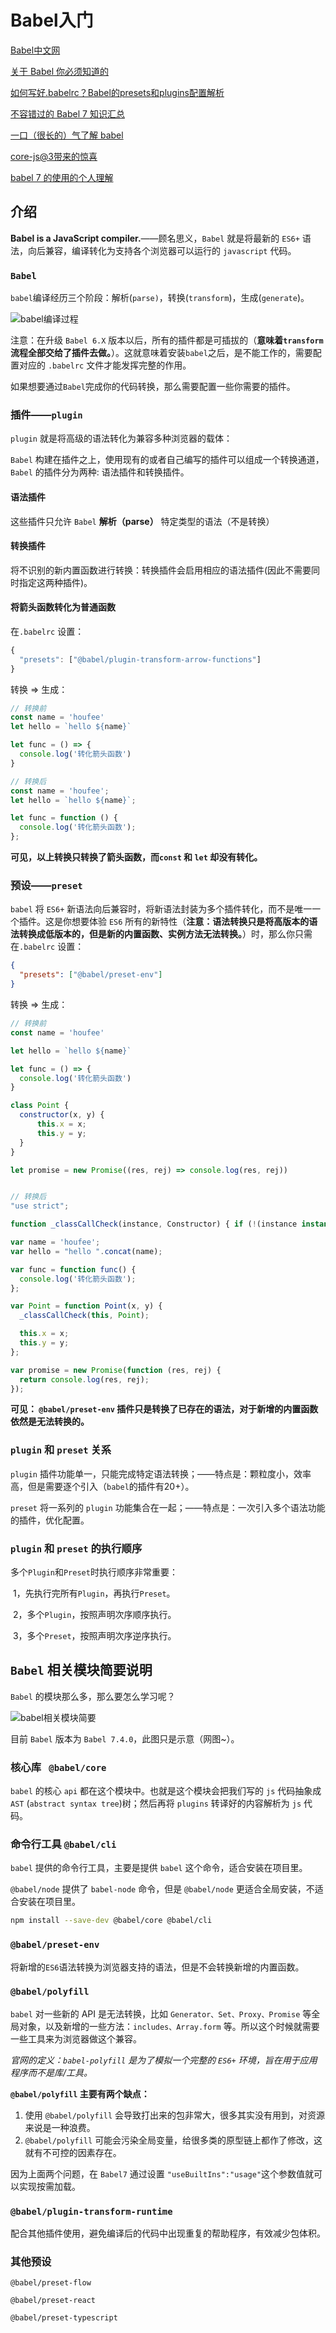 # Babel入门

[Babel中文网](https://www.babeljs.cn/)

[关于 Babel 你必须知道的](https://mp.weixin.qq.com/s?__biz=MzAxODE2MjM1MA==&mid=2651556802&idx=1&sn=e1662ecf90a83b1af70f414a129c419e&chksm=80255c03b752d515cd295494b7dd7f9934dda965993ceb504dd81883986b2459ba6bbc8036c1&scene=21#wechat_redirect)

[如何写好.babelrc？Babel的presets和plugins配置解析](https://mp.weixin.qq.com/s?__biz=MzAxODE2MjM1MA==&mid=2651554316&idx=2&sn=0eed97d38b8e52bd32e3a983e4a36259&chksm=802555cdb752dcdbfb0d7943f4b16013478f3876323d3c0b249f7e840dfc32ff7f8d42de900f&scene=21#wechat_redirect)

[不容错过的 Babel 7 知识汇总](https://mp.weixin.qq.com/s?__biz=MzAxODE2MjM1MA==&mid=2651557504&idx=1&sn=d107ac3ffcf0b1e7703f67841e6878e3&chksm=80255941b752d057bdee60ab26fbb881f59c64e7748d23b00a55498009c82462e267701f1884&mpshare=1&scene=1&srcid=&sharer_sharetime=1575690524256&sharer_shareid=38ae308f973ffdefaa3c22ddb4d38578&key=636b949d6534501af93901af2df27754f02c01fd0f6d1dff0c825d8b867aa2769c6cf15ca179ae9223091e6e5ee474da1b15dd0dc957ace5d853f8d0c8420acaad099c6ac4c728adaf5a77a274936c9a&ascene=1&uin=Mjg1MDc1OTkwNQ%3D%3D&devicetype=Windows+7&version=62070158&lang=zh_CN&exportkey=A5kS66nATzTigVUVtTZ4aMs%3D&pass_ticket=ng4r6Ujr5n0DdvPEeoEsrvf9%2FfCrg4c8eOArZ6jPtCc9NL9NVrvBFQDlGlgHNG87)

[一口（很长的）气了解 babel](https://zhuanlan.zhihu.com/p/43249121)

[core-js@3带来的惊喜](https://www.cnblogs.com/sefaultment/p/11631314.html)

[babel 7 的使用的个人理解](https://www.jianshu.com/p/cbd48919a0cc)

## 介绍

**Babel is a JavaScript compiler.**——顾名思义，`Babel` 就是将最新的 `ES6+` 语法，向后兼容，编译转化为支持各个浏览器可以运行的 `javascript` 代码。

### `Babel` 

`babel`编译经历三个阶段：解析(`parse)`，转换(`transform`)，生成(`generate`)。

![babel编译过程](01-%E8%AE%A4%E8%AF%86Babel/babel%E7%BC%96%E8%AF%91%E8%BF%87%E7%A8%8B.webp)

注意：在升级 `Babel 6.X` 版本以后，所有的插件都是可插拔的（**意味着`transform` 流程全部交给了插件去做。**）。这就意味着安装`babel`之后，是不能工作的，需要配置对应的 `.babelrc` 文件才能发挥完整的作用。

如果想要通过`Babel`完成你的代码转换，那么需要配置一些你需要的插件。

### 插件——`plugin`

`plugin` 就是将高级的语法转化为兼容多种浏览器的载体：

`Babel` 构建在插件之上，使用现有的或者自己编写的插件可以组成一个转换通道，`Babel` 的插件分为两种: 语法插件和转换插件。

#### 语法插件

这些插件只允许 `Babel` **解析（parse）** 特定类型的语法（不是转换）

#### 转换插件

将不识别的新内置函数进行转换：转换插件会启用相应的语法插件(因此不需要同时指定这两种插件)。

#### 将箭头函数转化为普通函数

在`.babelrc` 设置：

```javascript
{
  "presets": ["@babel/plugin-transform-arrow-functions"]
}
```

转换 => 生成：

```javascript
// 转换前
const name = 'houfee'
let hello = `hello ${name}`

let func = () => {
  console.log('转化箭头函数')
}

// 转换后
const name = 'houfee';
let hello = `hello ${name}`;

let func = function () {
  console.log('转化箭头函数');
};
```

**可见，以上转换只转换了箭头函数，而`const` 和 `let` 却没有转化。**

### 预设——`preset`

`babel` 将 `ES6+` 新语法向后兼容时，将新语法封装为多个插件转化，而不是唯一一个插件。这是你想要体验 `ES6` 所有的新特性（**注意：语法转换只是将高版本的语法转换成低版本的，但是新的内置函数、实例方法无法转换。**）时，那么你只需在`.babelrc` 设置：

```json
{
  "presets": ["@babel/preset-env"]
}
```

转换 => 生成：

```javascript
// 转换前
const name = 'houfee'

let hello = `hello ${name}`

let func = () => {
  console.log('转化箭头函数')
}

class Point {
  constructor(x, y) {
      this.x = x;
      this.y = y;
  }
}

let promise = new Promise((res, rej) => console.log(res, rej))


// 转换后
"use strict";

function _classCallCheck(instance, Constructor) { if (!(instance instanceof Constructor)) { throw new TypeError("Cannot call a class as a function"); } }

var name = 'houfee';
var hello = "hello ".concat(name);

var func = function func() {
  console.log('转化箭头函数');
};

var Point = function Point(x, y) {
  _classCallCheck(this, Point);

  this.x = x;
  this.y = y;
};

var promise = new Promise(function (res, rej) {
  return console.log(res, rej);
});
```

**可见： `@babel/preset-env` 插件只是转换了已存在的语法，对于新增的内置函数依然是无法转换的。**

### `plugin` 和 `preset` 关系

`plugin`  插件功能单一，只能完成特定语法转换；——特点是：颗粒度小，效率高，但是需要逐个引入（`babel`的插件有20+）。

`preset`  将一系列的 `plugin` 功能集合在一起；——特点是：一次引入多个语法功能的插件，优化配置。

### `plugin` 和 `preset` 的执行顺序

多个`Plugin`和`Preset`时执行顺序非常重要：

​       1，先执行完所有`Plugin`，再执行`Preset`。

​       2，多个`Plugin`，按照声明次序顺序执行。

​       3，多个`Preset`，按照声明次序逆序执行。

## `Babel` 相关模块简要说明

`Babel` 的模块那么多，那么要怎么学习呢？

![babel相关模块简要](01-%E8%AE%A4%E8%AF%86Babel/babel%E7%9B%B8%E5%85%B3%E6%A8%A1%E5%9D%97%E7%AE%80%E8%A6%81.webp)

目前 `Babel` 版本为 `Babel 7.4.0`，此图只是示意（网图~）。

### 核心库 ` @babel/core`

`babel` 的核心 `api` 都在这个模块中。也就是这个模块会把我们写的 `js` 代码抽象成 `AST` (`abstract syntax tree`)树；然后再将 `plugins` 转译好的内容解析为 `js` 代码。

### 命令行工具 `@babel/cli`

`babel` 提供的命令行工具，主要是提供 `babel` 这个命令，适合安装在项目里。

`@babel/node` 提供了 `babel-node` 命令，但是 `@babel/node` 更适合全局安装，不适合安装在项目里。

```bash
npm install --save-dev @babel/core @babel/cli
```

### `@babel/preset-env`

将新增的`ES6`语法转换为浏览器支持的语法，但是不会转换新增的内置函数。

### `@babel/polyfill`

`babel` 对一些新的 API 是无法转换，比如 `Generator、Set、Proxy、Promise` 等全局对象，以及新增的一些方法：`includes、Array.form` 等。所以这个时候就需要一些工具来为浏览器做这个兼容。

*官网的定义：`babel-polyfill` 是为了模拟一个完整的 `ES6+` 环境，旨在用于应用程序而不是库/工具。*

**`@babel/polyfill` 主要有两个缺点：**

1. 使用 `@babel/polyfill` 会导致打出来的包非常大，很多其实没有用到，对资源来说是一种浪费。
2. `@babel/polyfill` 可能会污染全局变量，给很多类的原型链上都作了修改，这就有不可控的因素存在。

因为上面两个问题，在 `Babel7` 通过设置 `"useBuiltIns":"usage"`这个参数值就可以实现按需加载。

### `@babel/plugin-transform-runtime`

配合其他插件使用，避免编译后的代码中出现重复的帮助程序，有效减少包体积。

### 其他预设

`@babel/preset-flow`

`@babel/preset-react`

`@babel/preset-typescript`



